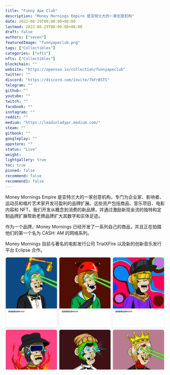 ```yaml
---
title: "Funny Ape Club"
description: "Money Mornings Empire 是亚特兰大的一家创意机构"
date: 2022-08-29T00:00:00+08:00
lastmod: 2022-08-29T00:00:00+08:00
draft: false
authors: ["seven"]
featuredImage: "funnyapeclub.png"
tags: ["Collectibles"]
categories: ["nfts"]
nfts: ["Collectibles"]
blockchain: ""
website: "https://opensea.io/collection/funnyapeclub"
twitter: ""
discord: "https://discord.com/invite/7kFrBSTS"
telegram: ""
github: ""
youtube: ""
twitch: ""
facebook: ""
instagram: ""
reddit: ""
medium: "https://leadinladypr.medium.com/"
steam: ""
gitbook: ""
googleplay: ""
appstore: ""
status: "Live"
weight: 
lightgallery: true
toc: true
pinned: false
recommend: false
recommend1: false
---
```

Money Mornings Empire 是亚特兰大的一家创意机构，专门为企业家、影响者、运动员和唱片艺术家开发可盈利的品牌扩展。这些资产包括商品、音乐项目、电影内容和 NFT。我们开发从概念到消费的新品牌，并通过激励新现金流的独特和定制品牌扩展帮助老牌品牌扩大其数字和实体足迹。

作为一个品牌，Money Mornings 已经开发了一系列自己的商品，并且正在拍摄他们的第一个名为 CASH: AM 的网络系列。

Money Mornings 目前与著名的电影发行公司 TrialXFire 以及新的创新音乐发行平台 Eclipse 合作。

![nft](1661710744146.png)